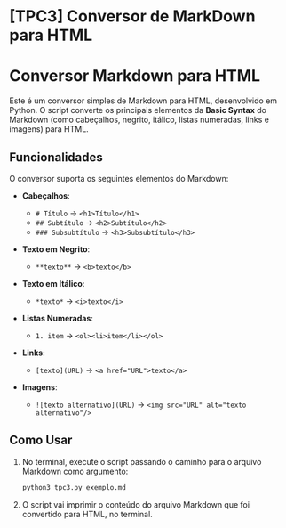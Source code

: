 # [TPC3] Conversor de MarkDown para HTML

# Conversor Markdown para HTML

Este é um conversor simples de Markdown para HTML, desenvolvido em Python. O script converte os principais elementos da **Basic Syntax** do Markdown (como cabeçalhos, negrito, itálico, listas numeradas, links e imagens) para HTML.

## Funcionalidades

O conversor suporta os seguintes elementos do Markdown:

- **Cabeçalhos**:
  - `# Título` → `<h1>Título</h1>`
  - `## Subtítulo` → `<h2>Subtítulo</h2>`
  - `### Subsubtítulo` → `<h3>Subsubtítulo</h3>`

- **Texto em Negrito**:
  - `**texto**` → `<b>texto</b>`

- **Texto em Itálico**:
  - `*texto*` → `<i>texto</i>`

- **Listas Numeradas**:
  - `1. item` → `<ol><li>item</li></ol>`

- **Links**:
  - `[texto](URL)` → `<a href="URL">texto</a>`

- **Imagens**:
  - `![texto alternativo](URL)` → `<img src="URL" alt="texto alternativo"/>`

## Como Usar

1. No terminal, execute o script passando o caminho para o arquivo Markdown como argumento:
   ```bash
   python3 tpc3.py exemplo.md
2. O script vai imprimir o conteúdo do arquivo Markdown que foi convertido para HTML, no terminal.
